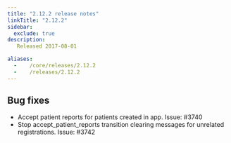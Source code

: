 ```yaml
---
title: "2.12.2 release notes"
linkTitle: "2.12.2"
sidebar:
  exclude: true
description:
   Released 2017-08-01

aliases:
  -    /core/releases/2.12.2
  -    /releases/2.12.2
---
```


## Bug fixes

- Accept patient reports for patients created in app. Issue: #3740
- Stop accept_patient_reports transition clearing messages for unrelated registrations. Issue: #3742
